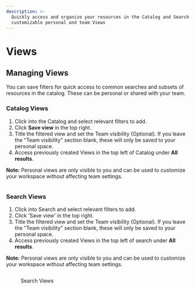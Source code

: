 ```yaml
---
description: >-
  Quickly access and organize your resources in the Catalog and Search with
  customizable personal and team Views
---
```


# Views

## Managing Views

You can save filters for quick access to common searches and subsets of resources in the catalog. These can be personal or shared with your team.

### **Catalog Views**

1. Click into the Catalog and select relevant filters to add.
2. Click **Save view** in the top right.
3. Title the filtered view and set the Team visibility (Optional). If you leave the "Team visibility" section blank, these will only be saved to your personal space.
4. Access previously created Views in the top left of Catalog under **All results**.

**Note:** Personal views are only visible to you and can be used to customize your workspace without affecting team settings.

<figure><img src="../.gitbook/assets/Kapture 2024-11-04 at 15.03.16.gif" alt=""><figcaption></figcaption></figure>

### **Search Views**

1. Click into Search and select relevant filters to add.
2. Click 'Save view' in the top right.
3. Title the filtered view and set the Team visibility (Optional). If you leave the "Team visibility" section blank, these will only be saved to your personal space.
4. Access previously created Views in the top left of search under **All results**.

**Note:** Personal views are only visible to you and can be used to customize your workspace without affecting team settings.

<figure><img src="../.gitbook/assets/Kapture 2024-06-10 at 12.24.20.gif" alt=""><figcaption><p>Search Views</p></figcaption></figure>
